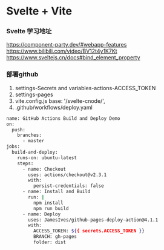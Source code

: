 # Svelte + Vite


### Svelte 学习地址
https://component-party.dev/#webapp-features  
https://www.bilibili.com/video/BV12t4y1K7Kt  
https://www.sveltejs.cn/docs#bind_element_property  

### 部署github
1. settings-Secrets and variables-actions-ACCESS_TOKEN    
2. settings-pages
3. vite.config.js base: '/svelte-cnode/', 
4. .github/workflows/deploy.yaml  
  
```bash
name: GitHub Actions Build and Deploy Demo
on:
  push:
    branches:
      - master
jobs:
  build-and-deploy:
    runs-on: ubuntu-latest
    steps:
      - name: Checkout
        uses: actions/checkout@v2.3.1
        with:
          persist-credentials: false
      - name: Install and Build
        run: |
          npm install
          npm run build
      - name: Deploy
        uses: JamesIves/github-pages-deploy-action@4.1.1
        with:
          ACCESS_TOKEN: ${{ secrets.ACCESS_TOKEN }}
          BRANCH: gh-pages
          folder: dist
```